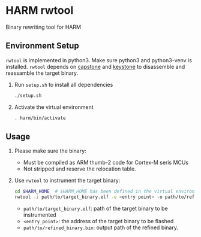 # HARM rwtool

Binary rewriting tool for HARM

## Environment Setup

`rwtool` is implemented in python3. Make sure python3 and python3-venv is installed. `rwtool` depends on [capstone]() and [keystone]() to disassemble and reassamble the target binary. 

1. Run `setup.sh` to install all dependencies
    ```bash
    ./setup.sh
    ```

2. Activate the virtual environment
    ```bash
    . harm/bin/activate
    ```


## Usage

1. Please make sure the binary:
    - Must be compiled as ARM thumb-2 code for Cortex-M seris MCUs
    - Not stripped and reserve the relocation table.

2. Use `rwtool` to instrument the target binary:
    
    ```bash
    cd $HARM_HOME  # $HARM_HOME has been defined in the virtual environment
    rwtool -i path/to/target_binary.elf -e <entry point> -o path/to/refined_binary.bin
    ```
    - `path/to/target_binary.elf`: path of the target binary to be instrumented
    - `<entry_point>`: the address of the target binary to be flashed
    - `path/to/refined_binary.bin`: output path of the refined binary. 

